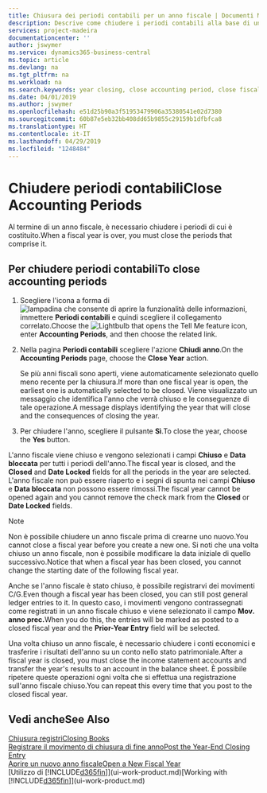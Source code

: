 ```yaml
---
title: Chiusura dei periodi contabili per un anno fiscale | Documenti Microsoft
description: Descrive come chiudere i periodi contabili alla base di un anno fiscale.
services: project-madeira
documentationcenter: ''
author: jswymer
ms.service: dynamics365-business-central
ms.topic: article
ms.devlang: na
ms.tgt_pltfrm: na
ms.workload: na
ms.search.keywords: year closing, close accounting period, close fiscal year, bank account detailed trial balance
ms.date: 04/01/2019
ms.author: jswymer
ms.openlocfilehash: e51d25b90a3f51953479906a35380541e02d7380
ms.sourcegitcommit: 60b87e5eb32bb408dd65b9855c29159b1dfbfca8
ms.translationtype: HT
ms.contentlocale: it-IT
ms.lasthandoff: 04/29/2019
ms.locfileid: "1248484"
---
```

# <a name="close-accounting-periods"></a><span data-ttu-id="8177e-103">Chiudere periodi contabili</span><span class="sxs-lookup"><span data-stu-id="8177e-103">Close Accounting Periods</span></span>
<span data-ttu-id="8177e-104">Al termine di un anno fiscale, è necessario chiudere i periodi di cui è costituito.</span><span class="sxs-lookup"><span data-stu-id="8177e-104">When a fiscal year is over, you must close the periods that comprise it.</span></span>

## <a name="to-close-accounting-periods"></a><span data-ttu-id="8177e-105">Per chiudere periodi contabili</span><span class="sxs-lookup"><span data-stu-id="8177e-105">To close accounting periods</span></span>
1. <span data-ttu-id="8177e-106">Scegliere l'icona a forma di ![lampadina che consente di aprire la funzionalità delle informazioni](media/ui-search/search_small.png "Informazioni sull'operazione che si desidera eseguire"), immettere **Periodi contabili** e quindi scegliere il collegamento correlato.</span><span class="sxs-lookup"><span data-stu-id="8177e-106">Choose the ![Lightbulb that opens the Tell Me feature](media/ui-search/search_small.png "Tell me what you want to do") icon, enter **Accounting Periods**, and then choose the related link.</span></span>
2. <span data-ttu-id="8177e-107">Nella pagina **Periodi contabili** scegliere l'azione **Chiudi anno**.</span><span class="sxs-lookup"><span data-stu-id="8177e-107">On the **Accounting Periods** page, choose the **Close Year** action.</span></span>

    <span data-ttu-id="8177e-108">Se più anni fiscali sono aperti, viene automaticamente selezionato quello meno recente per la chiusura.</span><span class="sxs-lookup"><span data-stu-id="8177e-108">If more than one fiscal year is open, the earliest one is automatically selected to be closed.</span></span> <span data-ttu-id="8177e-109">Viene visualizzato un messaggio che identifica l'anno che verrà chiuso e le conseguenze di tale operazione.</span><span class="sxs-lookup"><span data-stu-id="8177e-109">A message displays identifying the year that will close and the consequences of closing the year.</span></span>
3. <span data-ttu-id="8177e-110">Per chiudere l'anno, scegliere il pulsante **Sì**.</span><span class="sxs-lookup"><span data-stu-id="8177e-110">To close the year, choose the **Yes** button.</span></span>

<span data-ttu-id="8177e-111">L'anno fiscale viene chiuso e vengono selezionati i campi **Chiuso** e **Data bloccata** per tutti i periodi dell'anno.</span><span class="sxs-lookup"><span data-stu-id="8177e-111">The fiscal year is closed, and the **Closed** and **Date Locked** fields for all the periods in the year are selected.</span></span> <span data-ttu-id="8177e-112">L'anno fiscale non può essere riaperto e i segni di spunta nei campi **Chiuso** e **Data bloccata** non possono essere rimossi.</span><span class="sxs-lookup"><span data-stu-id="8177e-112">The fiscal year cannot be opened again and you cannot remove the check mark from the **Closed** or **Date Locked** fields.</span></span>

> [!NOTE]  
>   <span data-ttu-id="8177e-113">Non è possibile chiudere un anno fiscale prima di crearne uno nuovo.</span><span class="sxs-lookup"><span data-stu-id="8177e-113">You cannot close a fiscal year before you create a new one.</span></span> <span data-ttu-id="8177e-114">Si noti che una volta chiuso un anno fiscale, non è possibile modificare la data iniziale di quello successivo.</span><span class="sxs-lookup"><span data-stu-id="8177e-114">Notice that when a fiscal year has been closed, you cannot change the starting date of the following fiscal year.</span></span>

<span data-ttu-id="8177e-115">Anche se l'anno fiscale è stato chiuso, è possibile registrarvi dei movimenti C/G.</span><span class="sxs-lookup"><span data-stu-id="8177e-115">Even though a fiscal year has been closed, you can still post general ledger entries to it.</span></span> <span data-ttu-id="8177e-116">In questo caso, i movimenti vengono contrassegnati come registrati in un anno fiscale chiuso e viene selezionato il campo **Mov. anno prec.**</span><span class="sxs-lookup"><span data-stu-id="8177e-116">When you do this, the entries will be marked as posted to a closed fiscal year and the **Prior-Year Entry** field will be selected.</span></span>

<span data-ttu-id="8177e-117">Una volta chiuso un anno fiscale, è necessario chiudere i conti economici e trasferire i risultati dell'anno su un conto nello stato patrimoniale.</span><span class="sxs-lookup"><span data-stu-id="8177e-117">After a fiscal year is closed, you must close the income statement accounts and transfer the year's results to an account in the balance sheet.</span></span> <span data-ttu-id="8177e-118">È possibile ripetere queste operazioni ogni volta che si effettua una registrazione sull'anno fiscale chiuso.</span><span class="sxs-lookup"><span data-stu-id="8177e-118">You can repeat this every time that you post to the closed fiscal year.</span></span>

## <a name="see-also"></a><span data-ttu-id="8177e-119">Vedi anche</span><span class="sxs-lookup"><span data-stu-id="8177e-119">See Also</span></span>
[<span data-ttu-id="8177e-120">Chiusura registri</span><span class="sxs-lookup"><span data-stu-id="8177e-120">Closing Books</span></span>](year-close-books.md)  
[<span data-ttu-id="8177e-121">Registrare il movimento di chiusura di fine anno</span><span class="sxs-lookup"><span data-stu-id="8177e-121">Post the Year-End Closing Entry</span></span>](year-how-post-year-end-close-entry.md)  
[<span data-ttu-id="8177e-122">Aprire un nuovo anno fiscale</span><span class="sxs-lookup"><span data-stu-id="8177e-122">Open a New Fiscal Year</span></span>](finance-how-open-new-fiscal-year.md)  
<span data-ttu-id="8177e-123">[Utilizzo di [!INCLUDE[d365fin](includes/d365fin_md.md)]](ui-work-product.md)</span><span class="sxs-lookup"><span data-stu-id="8177e-123">[Working with [!INCLUDE[d365fin](includes/d365fin_md.md)]](ui-work-product.md)</span></span>
